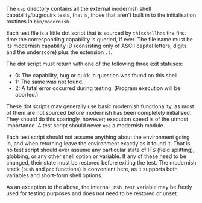 The `cap` directory contains all the external modernish shell
capability/bug/quirk tests, that is, those that aren't built in to the
initialisation routines in `bin/modernish`.

Each test file is a little dot script that is sourced by `thisshellhas` the
first time the corresponding capability is queried, if ever. The file name
must be its modernish capability ID (consisting only of ASCII capital
letters, digits and the underscore) plus the extension `.t`.

The dot script must return with one of the following three exit statuses:
* 0: The capability, bug or quirk in question was found on this shell.
* 1: The same was not found.
* 2: A fatal error occurred during testing. (Program execution will be aborted.)

These dot scripts may generally use basic modernish functionality, as most
of them are not sourced before modernish has been completely initialised.
They should do this sparingly, however; execution speed is of the utmost
importance. A test script should never `use` a modernish module.

Each test script should not assume anything about the environment going in,
and when returning leave the environment exactly as it found it. That is, no
test script should ever assume any particular state of IFS (field
splitting), globbing, or any other shell option or variable. If any of these
need to be changed, their state must be restored before exiting the test.
The modernish stack (`push` and `pop` functions) is convenient here, as it
supports both variables and short-form shell options.

As an exception to the above, the internal `_Msh_test` variable may be
freely used for testing purposes and does not need to be restored or unset.
